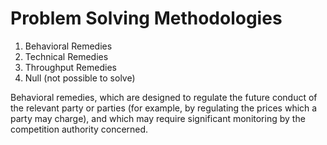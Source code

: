 # Problem Solving Methodologies

1. Behavioral Remedies
2. Technical Remedies
3. Throughput Remedies
4. Null (not possible to solve)

Behavioral remedies, which are designed to regulate the future conduct of the relevant party or parties (for example, by regulating the prices which a party may charge), and which may require significant monitoring by the competition authority concerned.